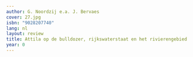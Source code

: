 ```yaml
---
author: G. Noordzij e.a. J. Bervaes
cover: 27.jpg
isbn: "9028207740"
lang: nl
layout: review
title: Attila op de bulldozer, rijkswaterstaat en het rivierengebied
year: 0
---
```

